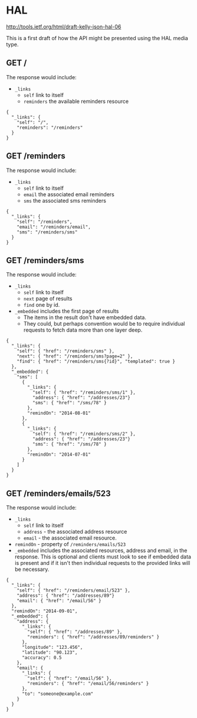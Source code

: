 # HAL

http://tools.ietf.org/html/draft-kelly-json-hal-06

This is a first draft of how the API might be presented using the HAL media type.

## GET /

The response would include:
- `_links`
  - `self` link to itself
  - `reminders` the available reminders resource

```
{
  "_links": {
    "self": "/",
    "reminders": "/reminders"
  }
}
```

## GET /reminders

The response would include:
- `_links`
  - `self` link to itself
  - `email` the associated email reminders
  - `sms` the associated sms reminders

```
{
  "_links": {
    "self": "/reminders",
    "email": "/reminders/email",
    "sms": "/reminders/sms"
  }
}
```

## GET /reminders/sms

The response would include:
- `_links`
  - `self` link to itself
  - `next` page of results
  - `find` one by id.
- `_embedded` includes the first page of results
  - The items in the result don't have embedded data.
  - They could, but perhaps convention would be to require individual requests to fetch data more than one layer deep.

```
{
  "_links": {
    "self": { "href": "/reminders/sms" },
    "next": { "href": "/reminders/sms?page=2" },
    "find": { "href": "/reminders/sms{?id}", "templated": true }
  },
  "_embedded": {
    "sms": [
      {
        "_links": {
          "self": { "href": "/reminders/sms/1" },
          "address": { "href": "/addresses/23"}
          "sms": { "href": "/sms/78" }
        },
        "remindOn": "2014-08-01"
      },
      {
        "_links": {
          "self": { "href": "/reminders/sms/2" },
          "address": { "href": "/addresses/23"}
          "sms": { "href": "/sms/78" }
        },
        "remindOn": "2014-07-01"
      }
    ]
  }
}
```

## GET /reminders/emails/523

The response would include:
- `_links`
  - `self` link to itself
  - `address` - the associated address resource
  - `email` - the associated email resource.
- `remindOn` - property of `/reminders/emails/523`
- `_embedded` includes the associated resources, address and email, in the response. This is optional and clients must look to see if embedded data is present and if it isn't then individual requests to the provided links will be necessary.

```
{
  "_links": {
    "self": { "href": "/reminders/email/523" },
    "address": { "href": "/addresses/89"}
    "email": { "href": "/email/56" }
  },
  "remindOn": "2014-09-01",
  "_embedded": {
    "address": {
      "_links": {
        "self": { "href": "/addresses/89" },
        "reminders": { "href": "/addresses/89/reminders" }
      },
      "longitude": "123.456",
      "latitude": "90.123",
      "accuracy": 0.5
    },
    "email": {
      "_links": {
        "self": { "href": "/email/56" },
        "reminders": { "href": "/email/56/reminders" }
      },
      "to": "someone@example.com"
    }
  }
}
```
